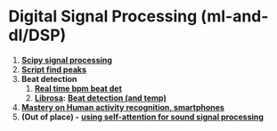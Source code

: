 # Digital Signal Processing \(ml-and-dl/DSP\)

1. [**Scipy signal processing**](https://docs.scipy.org/doc/scipy/reference/signal.html)
2. [**Script find peaks**](https://docs.scipy.org/doc/scipy/reference/generated/scipy.signal.find_peaks.html)
3. **Beat detection**
   1. [**Real time bpm beat det**](https://github.com/shunfu/python-beat-detector)
   2. [**Librosa**](https://librosa.org/doc/latest/core.html#time-domain-processing)**:** [**Beat detection \(and temp\)**](https://librosa.org/doc/latest/beat.html#beat)
4. [**Mastery on Human activity recognition, smartphones**](https://machinelearningmastery.com/cnn-models-for-human-activity-recognition-time-series-classification/)
5. **\(Out of place\) -** [**using self-attention for sound signal processing**](https://medium.com/ai%C2%B3-theory-practice-business/toward-interpretable-music-tagging-with-self-attention-67a8136048d0)


